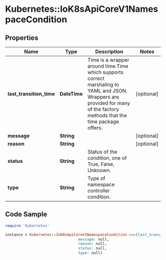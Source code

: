 # Kubernetes::IoK8sApiCoreV1NamespaceCondition

## Properties

Name | Type | Description | Notes
------------ | ------------- | ------------- | -------------
**last_transition_time** | **DateTime** | Time is a wrapper around time.Time which supports correct marshaling to YAML and JSON.  Wrappers are provided for many of the factory methods that the time package offers. | [optional] 
**message** | **String** |  | [optional] 
**reason** | **String** |  | [optional] 
**status** | **String** | Status of the condition, one of True, False, Unknown. | 
**type** | **String** | Type of namespace controller condition. | 

## Code Sample

```ruby
require 'Kubernetes'

instance = Kubernetes::IoK8sApiCoreV1NamespaceCondition.new(last_transition_time: null,
                                 message: null,
                                 reason: null,
                                 status: null,
                                 type: null)
```


